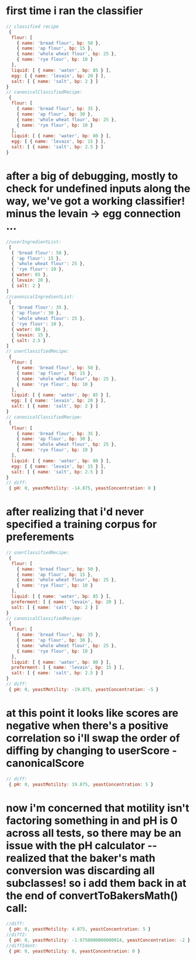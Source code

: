 # first time i ran the classifier

```javascript
// classified recipe
 {
  flour: [
    { name: 'bread flour', bp: 50 },
    { name: 'ap flour', bp: 15 },
    { name: 'whole wheat flour', bp: 25 },
    { name: 'rye flour', bp: 10 }
  ],
  liquid: [ { name: 'water', bp: 85 } ],
  egg: [ { name: 'levain', bp: 20 } ],
  salt: [ { name: 'salt', bp: 2 } ]
}
// canonicalClassifiedRecipe:
 {
  flour: [
    { name: 'bread flour', bp: 35 },
    { name: 'ap flour', bp: 30 },
    { name: 'whole wheat flour', bp: 25 },
    { name: 'rye flour', bp: 10 }
  ],
  liquid: [ { name: 'water', bp: 80 } ],
  egg: [ { name: 'levain', bp: 15 } ],
  salt: [ { name: 'salt', bp: 2.5 } ]
}
```

# after a big of debugging, mostly to check for undefined inputs along the way, we've got a working classifier! minus the levain -> egg connection ...

```javascript
//userIngredientList:
 [
  { 'bread flour': 50 },
  { 'ap flour': 15 },
  { 'whole wheat flour': 25 },
  { 'rye flour': 10 },
  { water: 85 },
  { levain: 20 },
  { salt: 2 }
]
//canonicalIngredientList:
 [
  { 'bread flour': 35 },
  { 'ap flour': 30 },
  { 'whole wheat flour': 25 },
  { 'rye flour': 10 },
  { water: 80 },
  { levain: 15 },
  { salt: 2.5 }
]
// userClassifiedRecipe:
 {
  flour: [
    { name: 'bread flour', bp: 50 },
    { name: 'ap flour', bp: 15 },
    { name: 'whole wheat flour', bp: 25 },
    { name: 'rye flour', bp: 10 }
  ],
  liquid: [ { name: 'water', bp: 85 } ],
  egg: [ { name: 'levain', bp: 20 } ],
  salt: [ { name: 'salt', bp: 2 } ]
}
// canonicalClassifiedRecipe:
 {
  flour: [
    { name: 'bread flour', bp: 35 },
    { name: 'ap flour', bp: 30 },
    { name: 'whole wheat flour', bp: 25 },
    { name: 'rye flour', bp: 10 }
  ],
  liquid: [ { name: 'water', bp: 80 } ],
  egg: [ { name: 'levain', bp: 15 } ],
  salt: [ { name: 'salt', bp: 2.5 } ]
}
// diff:
 { pH: 0, yeastMotility: -14.875, yeastConcentration: 0 }
```

# after realizing that i'd never specified a training corpus for preferements

```javascript
// userClassifiedRecipe:
 {
  flour: [
    { name: 'bread flour', bp: 50 },
    { name: 'ap flour', bp: 15 },
    { name: 'whole wheat flour', bp: 25 },
    { name: 'rye flour', bp: 10 }
  ],
  liquid: [ { name: 'water', bp: 85 } ],
  preferment: [ { name: 'levain', bp: 20 } ],
  salt: [ { name: 'salt', bp: 2 } ]
}
// canonicalClassifiedRecipe:
 {
  flour: [
    { name: 'bread flour', bp: 35 },
    { name: 'ap flour', bp: 30 },
    { name: 'whole wheat flour', bp: 25 },
    { name: 'rye flour', bp: 10 }
  ],
  liquid: [ { name: 'water', bp: 80 } ],
  preferment: [ { name: 'levain', bp: 15 } ],
  salt: [ { name: 'salt', bp: 2.5 } ]
}
// diff:
 { pH: 0, yeastMotility: -19.875, yeastConcentration: -5 }
```

# at this point it looks like scores are negative when there's a positive correlation so i'll swap the order of diffing by changing to userScore - canonicalScore

```javascript
// diff:
 { pH: 0, yeastMotility: 19.875, yeastConcentration: 5 }
```

# now i'm concerned that motility isn't factoring something in and pH is 0 across all tests, so there may be an issue with the pH calculator -- realized that the baker's math conversion was discarding all subclasses! so i add them back in at the end of convertToBakersMath() call:

```javascript
//diff:
 { pH: 0, yeastMotility: 4.875, yeastConcentration: 5 }
//diff2:
 { pH: 0, yeastMotility: -1.9750000000000014, yeastConcentration: -2 }
//diffIdent:
 { pH: 0, yeastMotility: 0, yeastConcentration: 0 }
```

